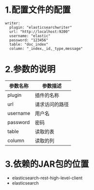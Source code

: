 # 1.配置文件的配置

```
writer:
  plugin: "elasticsearchwriter"
  url: "http://localhost:9200"
  username: "elastic"
  password: "123456"
  table: "doc_index"
  column: "_index,_id,_type,message"
```

# 2.参数的说明

| 参数名称 | 参数描述       |
| -------- | -------------- |
| plugin   | 插件的名称     |
| url      | 请求访问的路径 |
| username | 用户名         |
| password | 密码           |
| table    | 读取的表       |
| column   | 读取的列       |


# 3.依赖的JAR包的位置

- elasticsearch-rest-high-level-client 
- elasticsearch 
